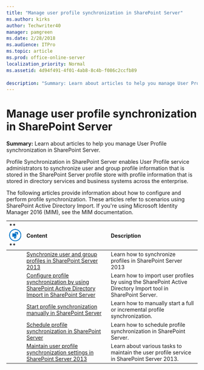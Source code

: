 ```yaml
---
title: "Manage user profile synchronization in SharePoint Server"
ms.author: kirks
author: Techwriter40
manager: pamgreen
ms.date: 2/28/2018
ms.audience: ITPro
ms.topic: article
ms.prod: office-online-server
localization_priority: Normal
ms.assetid: 4d94f491-4f01-4ab8-8c4b-f086c2ccfb89

description: "Summary: Learn about articles to help you manage User Profile synchronization in SharePoint Server."
---
```


# Manage user profile synchronization in SharePoint Server

 **Summary:** Learn about articles to help you manage User Profile synchronization in SharePoint Server. 
  
Profile Synchronization in SharePoint Server enables User Profile service administrators to synchronize user and group profile information that is stored in the SharePoint Server profile store with profile information that is stored in directory services and business systems across the enterprise.
  
The following articles provide information about how to configure and perform profile synchronization. These articles refer to scenarios using SharePoint Active Directory Import. If you're using Microsoft Identity Manager 2016 (MIM), see the MIM documentation.
  
|**        ![Building blocks](../media/mod_icon_buildingblock_M.png)                 **|**Content**|**Description**|
|:-----|:-----|:-----|
||[Synchronize user and group profiles in SharePoint Server 2013](configure-profile-synchronization.md) <br/> |Learn how to synchronize profiles in SharePoint Server 2013  <br/> |
||[Configure profile synchronization by using SharePoint Active Directory Import in SharePoint Server](configure-profile-synchronization-by-using-sharepoint-active-directory-import.md) <br/> |Learn how to import user profiles by using the SharePoint Active Directory Import tool in SharePoint Server.  <br/> |
||[Start profile synchronization manually in SharePoint Server](start-profile-synchronization-manually.md) <br/> |Learn how to manually start a full or incremental profile synchronization.  <br/> |
||[Schedule profile synchronization in SharePoint Server](schedule-profile-synchronization.md) <br/> |Learn how to schedule profile synchronization in SharePoint Server.  <br/> |
||[Maintain user profile synchronization settings in SharePoint Server 2013](maintain-profile-synchronization.md) <br/> |Learn about various tasks to maintain the user profile service in SharePoint Server 2013.  <br/> |
   

